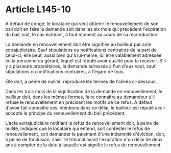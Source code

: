 # Article L145-10

A défaut de congé, le locataire qui veut obtenir le renouvellement de son bail doit en faire la demande soit dans les six mois qui précèdent l'expiration du bail, soit, le cas échéant, à tout moment au cours de sa reconduction.

La demande en renouvellement doit être signifiée au bailleur par acte extrajudiciaire. Sauf stipulations ou notifications contraires de la part de celui-ci, elle peut, aussi bien qu'à lui-même, lui être valablement adressée en la personne du gérant, lequel est réputé avoir qualité pour la recevoir. S'il y a plusieurs propriétaires, la demande adressée à l'un d'eux vaut, sauf stipulations ou notifications contraires, à l'égard de tous.

Elle doit, à peine de nullité, reproduire les termes de l'alinéa ci-dessous.

Dans les trois mois de la signification de la demande en renouvellement, le bailleur doit, dans les mêmes formes, faire connaître au demandeur s'il refuse le renouvellement en précisant les motifs de ce refus. A défaut d'avoir fait connaître ses intentions dans ce délai, le bailleur est réputé avoir accepté le principe du renouvellement du bail précédent.

L'acte extrajudiciaire notifiant le refus de renouvellement doit, à peine de nullité, indiquer que le locataire qui entend, soit contester le refus de renouvellement, soit demander le paiement d'une indemnité d'éviction, doit, à peine de forclusion, saisir le tribunal avant l'expiration d'un délai de deux ans à compter de la date à laquelle est signifié le refus de renouvellement.
